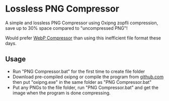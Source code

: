 # Lossless PNG Compressor
A simple and lossless PNG Compressor using Oxipng zopfli compression, save up to 30% space compared to "uncompressed PNG"!

Would prefer [WebP Compressor](https://github.com/max20091/Houkai-Gakuen-2-wiki-tools/tree/main/Tools/WebP%20Compressor "WebP Compressor") than using this inefficient file format these days.
## Usage
- Run "PNG Compressor.bat" for the first time to create file folder
- Download pre-compiled oxipng or compile the program from [github.com](https://github.com/shssoichiro/oxipng "github.com") then put "oxipng.exe" in the same folder as "PNG Compressor.bat"
- Put any PNGs to the file folder, run "PNG Compressor.bat" and get the image when the program is done compressing.
